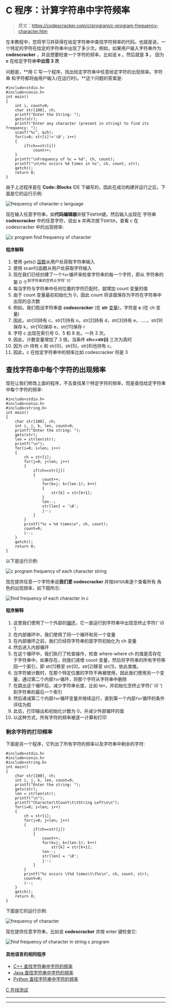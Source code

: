 # C 程序：计算字符串中字符频率

> 原文：<https://codescracker.com/c/program/c-program-frequency-character.htm>

在本教程中，您将学习并获得在给定字符串中查找字符频率的代码。也就是说，一个特定的字符在给定的字符串中出现了多少次。例如，如果用户输入字符串作为 **codescracker** ，并且想要检查一个字符的频率，比如说 **c** 。然后就是 **3** 。 因为 **c** 在给定字符串**中出现 3 次**

问题是，**用 C 写一个程序，找出给定字符串中任意给定字符的出现频率。字符串 和字符都将由用户输入(在运行时)。**这个问题的答案是:

```
#include<stdio.h>
#include<conio.h>
int main()
{
    int i, count=0;
    char str[100], ch;
    printf("Enter the String: ");
    gets(str);
    printf("Enter any character (present in string) to find its frequency: ");
    scanf("%c", &ch);
    for(i=0; str[i]!='\0'; i++)
    {
        if(ch==str[i])
            count++;
    }
    printf("\nFrequency of %c = %d", ch, count);
    printf("\n\n%c occurs %d times in %s", ch, count, str);
    getch();
    return 0;
}
```

由于上述程序是在 **Code::Blocks** IDE 下编写的，因此在成功构建并运行之后，下面是它的运行示例:

![frequency of character c language](img/dcf68d685cdadaa76819164ed568d4aa.png)

现在输入任意字符串，如**代码编辑器**并按下`ENTER`键。然后输入出现在 字符串 **codescracker** 中的任意字符，说出 **c** 并再次按下`ENTER`，查看 c 在 codescracker 中的出现频率:

![c program find frequency of character](img/1ef9104691b608018412da24058ad4c3.png)

#### 程序解释

1.  使用 gets() [函数](/c/c-functions.htm)从用户处获取字符串输入
2.  使用 scanf()函数从用户处获取字符输入
3.  现在我们已经创建了一个`for`循环来检查字符串的每一个字符，即从 字符串的第 0 个<sup>到字符串的空终止字符' \0 '</sup>
4.  每当字符与字符串中任何位置的字符匹配时，就增加 count 变量的值
5.  由于 count 变量最初初始化为 0，因此 count 将该值保存为字符在字符串中出现的总次数
6.  例如，我们假设字符串是 **codescracker** (在 **str** [变量](/c/c-variables.htm))，字符是 **c** (在 ch 变量)
7.  因此，str[0]持有 c，str[1]持有 o，str[2]持有 d，str[3]持有 e，.....，str[9]保存 k，str[10]保存 e，str[11]保存 r
8.  字符 c 出现在索引号 0、5 和 8 处。一共 3 次。
9.  因此，计数变量增加了 3 倍。当条件 **ch==str[i]** 三次为真时
10.  因为 ch 持有 c 和 str[0]，str[5]，str[8]也持有 c。
11.  因此，c 在给定字符串中的频率比如 codescracker 将是 3

## 查找字符串中每个字符的出现频率

现在让我们修改上面的程序，不去查找某个特定字符的频率，而是查找给定字符串中每个字符的频率:

```
#include<stdio.h>
#include<conio.h>
#include<string.h>
int main()
{
    char str[100], ch;
    int i, j, k, len, count=0;
    printf("Enter the string: ");
    gets(str);
    len = strlen(str);
    printf("\n");
    for(i=0; i<len; i++)
    {
        ch = str[i];
        for(j=0; j<len; j++)
        {
            if(ch==str[j])
            {
                count++;
                for(k=j; k<(len-1); k++)
                {
                    str[k] = str[k+1];
                }
                len--;
                str[len] = '\0';
                j--;
            }
        }
        printf("%c = %d times\n", ch, count);
        count=0;
        i--;
    }
	getch();
	return 0;
}
```

以下是运行示例:

![c program frequency of each character string](img/4657c24ad54828f1af303425306258a6.png)

现在提供任意一个字符串说**我们爱 codescracker** 并按`ENTER`来逐个查看所有 角色的出现频率，如下图所示:

![find frequency of each character in c](img/3e2c537f73a4da43d79b21c4d95a37da.png)

#### 程序解释

1.  这里我们使用了一个外部的[循环](/c/c-loops.htm)，它一直运行到字符串中出现空终止字符(' \0 ')
2.  在内部循环中，我们使用了同一个循环和另一个变量
3.  在内部循环之前，我们已经将字符串的首字符初始化为 ch 变量
4.  然后进入内部循环
5.  在这个循环中，我们执行了检查操作，检查 where-where ch 的值是否存在于字符串中，如果存在，则我们递增 count 变量，然后将字符串的所有字符移回一个索引，即 str[1]移至 str[0]，str[2]移至 str[1]，依此类推。
6.  当字符被计数时，在那个特定位置的字符不再被使用，因此我们使用另一个变量，通过第二个内部`for`循环，将那个字符从字符串中删除
7.  在跳出这个循环后，减少字符串长度，比如 len，并初始化空终止字符(' \0 ')到字符串的最后一个索引
8.  然后递减第二个内部`for`循环变量并继续运行，直到第一个内部`for`循环的条件评估为假
9.  此后，打印输出和初始化计数为 0，并减少外部循环的值
10.  以这种方式，所有字符的频率被逐一计算和打印

### 剩余字符的打印频率

下面是另一个程序，它列出了所有字符的频率以及字符串中剩余的字符:

```
#include<stdio.h>
#include<conio.h>
#include<string.h>
int main()
{
    char str[100], ch;
    int i, j, k, len, count=0;
    printf("Enter the string: ");
    gets(str);
    len = strlen(str);
    printf("\n");
    printf("Character\tCount\t\tString Left\n\n");
    for(i=0; i<len; i++)
    {
        ch = str[i];
        for(j=0; j<len; j++)
        {
            if(ch==str[j])
            {
                count++;
                for(k=j; k<(len-1); k++)
                    str[k] = str[k+1];
                len--;
                str[len] = '\0';
                j--;
            }
        }
        printf("%c occurs \t%d times\t\t%s\n", ch, count, str);
        count=0;
        i--;
    }
    getch();
    return 0;
}
```

下面是它的运行示例:

![frequency of character](img/e39f1b048a003fdcc59c3abd687e8b1c.png)

现在提供任意字符串，比如说 **codescracker** 并按 enter 键检查它:

![find frequency of character in string c program](img/845485790c024bf23b676ccfffa73106.png)

#### 其他语言的相同程序

*   [C++ 查找字符串中字符的频率](/cpp/program/cpp-program-frequency-character.htm)
*   [Java 查找字符串中字符的频率](/java/program/java-program-find-frequency-of-character.htm)
*   [Python 查找字符串中字符的频率](/python/program/python-program-count-character-in-string.htm)

[C 在线测试](/exam/showtest.php?subid=2)

* * *

* * *